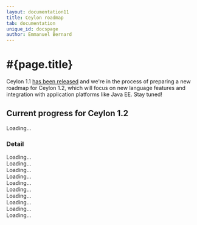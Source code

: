 ```yaml
---
layout: documentation11
title: Ceylon roadmap
tab: documentation
unique_id: docspage
author: Emmanuel Bernard
---
```

# #{page.title}

Ceylon 1.1 [has been released](/download) and we're in the 
process of preparing a new roadmap for Ceylon 1.2, which 
will focus on new language features and integration with 
application platforms like Java EE. Stay tuned!

<!--
However, our roadmap is quite well-defined:

- Ceylon 1.0
  - [Milestone 1](#milestone_1_done)
  - [Milestone 2](#milestone_2_done)
  - [Milestone 3](#milestone_3_done)
  - [Milestone 4](#milestone_4_done)
  - [Milestone 5](#milestone_5_done) 
  - [Milestone 6](#milestone_6_done) (latest release)
-->


## Current progress for Ceylon 1.2

<div id="milestones-progress">
    <div id="milestone-overall">Loading…</div>
    <h3>Detail</h3>
    <div data-title="Typechecker / language specification" data-milestone="https://api.github.com/repos/ceylon/ceylon-spec/milestones/9?callback=?">Loading…</div>
    <div data-title="JVM compiler / documentation compiler" data-milestone="https://api.github.com/repos/ceylon/ceylon-compiler/milestones/11?callback=?">Loading…</div>
    <div data-title="JS compiler" data-milestone="https://api.github.com/repos/ceylon/ceylon-js/milestones/9?callback=?">Loading…</div>
    <div data-title="Language module" data-milestone="https://api.github.com/repos/ceylon/ceylon.language/milestones/10?callback=?">Loading…</div>
    <div data-title="Module resolver" data-milestone="https://api.github.com/repos/ceylon/ceylon-module-resolver/milestones/10?callback=?">Loading…</div>
    <div data-title="Runtime" data-milestone="https://api.github.com/repos/ceylon/ceylon-runtime/milestones/11?callback=?">Loading…</div>
    <div data-title="Common" data-milestone="https://api.github.com/repos/ceylon/ceylon-common/milestones/7?callback=?">Loading…</div>
    <div data-title="IDE" data-milestone="https://api.github.com/repos/ceylon/ceylon-ide-eclipse/milestones/11?callback=?">Loading…</div>
    <div data-title="SDK" data-milestone="https://api.github.com/repos/ceylon/ceylon-sdk/milestones/8?callback=?">Loading…</div>
    <div data-title="Formatter" data-milestone="https://api.github.com/repos/ceylon/ceylon.formatter/milestones/6?callback=?">Loading…</div>
</div>


